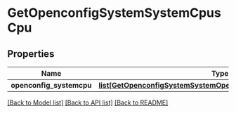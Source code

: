 # GetOpenconfigSystemSystemCpusCpu

## Properties
Name | Type | Description | Notes
------------ | ------------- | ------------- | -------------
**openconfig_systemcpu** | [**list[GetOpenconfigSystemSystemOpenconfigsystemsystemCpusCpu]**](GetOpenconfigSystemSystemOpenconfigsystemsystemCpusCpu.md) |  | [optional] 

[[Back to Model list]](../README.md#documentation-for-models) [[Back to API list]](../README.md#documentation-for-api-endpoints) [[Back to README]](../README.md)


